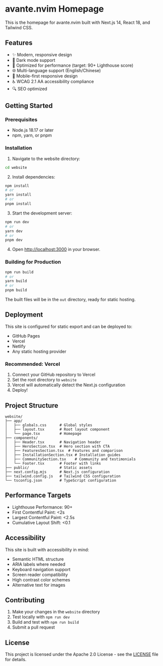 # avante.nvim Homepage

This is the homepage for avante.nvim built with Next.js 14, React 18, and Tailwind CSS.

## Features

- ✨ Modern, responsive design
- 🌙 Dark mode support
- 🚀 Optimized for performance (target: 90+ Lighthouse score)
- 🌐 Multi-language support (English/Chinese)
- 📱 Mobile-first responsive design
- ♿ WCAG 2.1 AA accessibility compliance
- 🔍 SEO optimized

## Getting Started

### Prerequisites

- Node.js 18.17 or later
- npm, yarn, or pnpm

### Installation

1. Navigate to the website directory:
```bash
cd website
```

2. Install dependencies:
```bash
npm install
# or
yarn install
# or
pnpm install
```

3. Start the development server:
```bash
npm run dev
# or
yarn dev
# or
pnpm dev
```

4. Open [http://localhost:3000](http://localhost:3000) in your browser.

### Building for Production

```bash
npm run build
# or
yarn build
# or
pnpm build
```

The built files will be in the `out` directory, ready for static hosting.

## Deployment

This site is configured for static export and can be deployed to:

- GitHub Pages
- Vercel
- Netlify
- Any static hosting provider

### Recommended: Vercel

1. Connect your GitHub repository to Vercel
2. Set the root directory to `website`
3. Vercel will automatically detect the Next.js configuration
4. Deploy!

## Project Structure

```
website/
├── app/
│   ├── globals.css      # Global styles
│   ├── layout.tsx       # Root layout component
│   └── page.tsx         # Homepage
├── components/
│   ├── Header.tsx       # Navigation header
│   ├── HeroSection.tsx  # Hero section with CTA
│   ├── FeaturesSection.tsx  # Features and comparison
│   ├── InstallationSection.tsx # Installation guides
│   ├── CommunitySection.tsx    # Community and testimonials
│   └── Footer.tsx       # Footer with links
├── public/              # Static assets
├── next.config.mjs      # Next.js configuration
├── tailwind.config.js   # Tailwind CSS configuration
└── tsconfig.json        # TypeScript configuration
```

## Performance Targets

- Lighthouse Performance: 90+
- First Contentful Paint: <2s
- Largest Contentful Paint: <2.5s
- Cumulative Layout Shift: <0.1

## Accessibility

This site is built with accessibility in mind:

- Semantic HTML structure
- ARIA labels where needed
- Keyboard navigation support
- Screen reader compatibility
- High contrast color schemes
- Alternative text for images

## Contributing

1. Make your changes in the `website` directory
2. Test locally with `npm run dev`
3. Build and test with `npm run build`
4. Submit a pull request

## License

This project is licensed under the Apache 2.0 License - see the [LICENSE](../LICENSE) file for details.